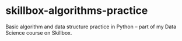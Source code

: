 # skillbox-algorithms-practice
Basic algorithm and data structure practice in Python – part of my Data Science course on Skillbox.
